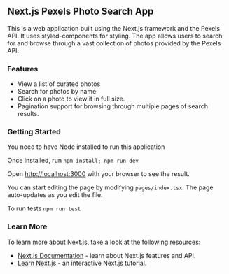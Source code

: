 ## Next.js Pexels Photo Search App

This is a web application built using the Next.js framework and the Pexels API. It uses styled-components for styling. The app allows users to search for and browse through a vast collection of photos provided by the Pexels API.

### Features
- View a list of curated photos
- Search for photos by name
- Click on a photo to view it in full size.
- Pagination support for browsing through multiple pages of search results.

### Getting Started
You need to have Node installed to run this application

Once installed, run `npm install; npm run dev`

Open [http://localhost:3000](http://localhost:3000) with your browser to see the result.

You can start editing the page by modifying `pages/index.tsx`. The page auto-updates as you edit the file.

To run tests `npm run test`

### Learn More

To learn more about Next.js, take a look at the following resources:

- [Next.js Documentation](https://nextjs.org/docs) - learn about Next.js features and API.
- [Learn Next.js](https://nextjs.org/learn) - an interactive Next.js tutorial.

